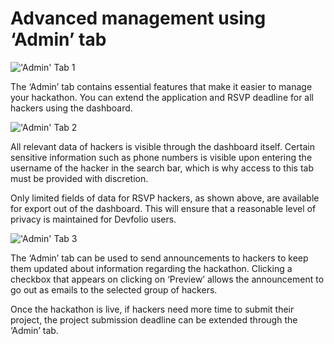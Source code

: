 # Advanced management using ‘Admin’ tab



![&apos;Admin&apos; Tab 1](https://paper-attachments.dropbox.com/s_48CFB91CDB7B3BBB2489F2A20A74BF3692FE7A02E6BCC36996FAF9D3342852FA_1569455029970_Screen+Shot+2019-09-26+at+5.12.34+AM.png)

The ‘Admin’ tab contains essential features that make it easier to manage your hackathon. You can extend the application and RSVP deadline for all hackers using the dashboard.

![&apos;Admin&apos; Tab 2](https://paper-attachments.dropbox.com/s_48CFB91CDB7B3BBB2489F2A20A74BF3692FE7A02E6BCC36996FAF9D3342852FA_1569455073104_Screen+Shot+2019-09-26+at+5.13.00+AM.png)

All relevant data of hackers is visible through the dashboard itself. Certain sensitive information such as phone numbers is visible upon entering the username of the hacker in the search bar, which is why access to this tab must be provided with discretion. 

Only limited fields of data for RSVP hackers, as shown above, are available for export out of the dashboard. This will ensure that a reasonable level of privacy is maintained for Devfolio users.

![&apos;Admin&apos; Tab 3](https://paper-attachments.dropbox.com/s_48CFB91CDB7B3BBB2489F2A20A74BF3692FE7A02E6BCC36996FAF9D3342852FA_1569455073089_Screen+Shot+2019-09-26+at+5.13.17+AM.png)

The ‘Admin’ tab can be used to send announcements to hackers to keep them updated about information regarding the hackathon. Clicking a checkbox that appears on clicking on ‘Preview’ allows the announcement to go out as emails to the selected group of hackers.

Once the hackathon is live, if hackers need more time to submit their project, the project submission deadline can be extended through the ‘Admin’ tab.

